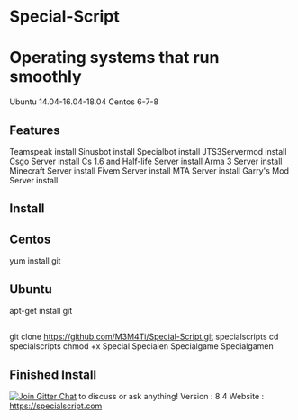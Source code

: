 # Special-Script
# Operating systems that run smoothly
Ubuntu 14.04-16.04-18.04
Centos 6-7-8
## Features
Teamspeak install
Sinusbot install
Specialbot install
JTS3Servermod install
Csgo Server install
Cs 1.6 and Half-life Server install
Arma 3 Server install
Minecraft Server install
Fivem Server install
MTA Server install
Garry's Mod Server install
## Install
## Centos
yum install git
## Ubuntu
apt-get install git
##
git clone https://github.com/M3M4Ti/Special-Script.git specialscripts
cd specialscripts
chmod +x Special Specialen Specialgame Specialgamen
## Finished Install
[![Join Gitter Chat](https://badges.gitter.im/Join%20Chat.svg)](https://gitter.im/SpecialScript/community?utm_source=share-link&utm_medium=link&utm_campaign=share-link) to discuss or ask anything!
Version : 8.4
Website : https://specialscript.com
